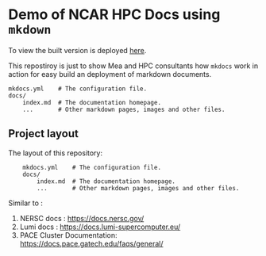 # Demo of NCAR HPC Docs using `mkdown` 



To view the built version is deployed [here](https://negin513.github.io/hpc-docs-demo/). 

This repostiroy is just to show Mea and HPC consultants how `mkdocs` work in action for easy build an deployment of markdown documents. 

```
mkdocs.yml    # The configuration file.
docs/
    index.md  # The documentation homepage.
    ...       # Other markdown pages, images and other files.
```


## Project layout

The layout of this repository: 

```
    mkdocs.yml    # The configuration file.
    docs/
        index.md  # The documentation homepage.
        ...       # Other markdown pages, images and other files.
```

Similar to : 
1. NERSC docs : https://docs.nersc.gov/
2. Lumi docs : https://docs.lumi-supercomputer.eu/
3. PACE Cluster Documentation: https://docs.pace.gatech.edu/faqs/general/
